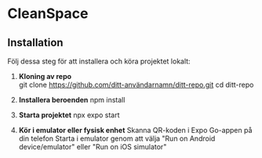 # CleanSpace

## Installation

Följ dessa steg för att installera och köra projektet lokalt:

1. **Kloning av repo**  
   git clone https://github.com/ditt-användarnamn/ditt-repo.git
   cd ditt-repo

2. **Installera beroenden**
   npm install

3. **Starta projektet**
   npx expo start
4. **Kör i emulator eller fysisk enhet**
   Skanna QR-koden i Expo Go-appen på din telefon
   Starta i emulator genom att välja "Run on Android device/emulator" eller "Run on iOS simulator"
